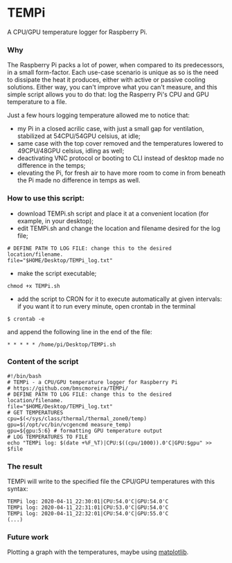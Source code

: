 # TEMPi
A CPU/GPU temperature logger for Raspberry Pi.

### Why

The Raspberry Pi packs a lot of power, when compared to its predecessors, in a small form-factor. Each use-case scenario is unique as so is the need to dissipate the heat it produces, either with active or passive cooling solutions. Either way, you can't improve what you can't measure, and this simple script allows you to do that: log the Rasperry Pi's CPU and GPU temperature to a file.

Just a few hours logging temperature allowed me to notice that:
- my Pi in a closed acrilic case, with just a small gap for ventilation, stabilized at 54CPU/54GPU celsius, at idle;
- same case with the top cover removed and the temperatures lowered to 49CPU/48GPU celsius, idling as well;
- deactivating VNC protocol or booting to CLI instead of desktop made no difference in the temps;
- elevating the Pi, for fresh air to have more room to come in from beneath the Pi made no difference in temps as well.

### How to use this script:

- download TEMPi.sh script and place it at a convenient location (for example, in your desktop);
- edit TEMPi.sh and change the location and filename desired for the log file;
```
# DEFINE PATH TO LOG FILE: change this to the desired location/filename.
file="$HOME/Desktop/TEMPi_log.txt"
```
- make the script executable;
```
chmod +x TEMPi.sh
```
- add the script to CRON for it to execute automatically at given intervals: if you want it to run every minute, open crontab in the terminal
```
$ crontab -e
```
and append the following line in the end of the file:
```
* * * * * /home/pi/Desktop/TEMPi.sh
```
### Content of the script
```
#!/bin/bash
# TEMPi - a CPU/GPU temperature logger for Raspberry Pi
# https://github.com/bmscmoreira/TEMPi/
# DEFINE PATH TO LOG FILE: change this to the desired location/filename.
file="$HOME/Desktop/TEMPi_log.txt"
# GET TEMPERATURES
cpu=$(</sys/class/thermal/thermal_zone0/temp)
gpu=$(/opt/vc/bin/vcgencmd measure_temp)
gpu=${gpu:5:6} # formatting GPU temperature output
# LOG TEMPERATURES TO FILE
echo "TEMPi log: $(date +%F_%T)|CPU:$((cpu/1000)).0'C|GPU:$gpu" >> $file
```

### The result
TEMPi will write to the specified file the CPU/GPU temperatures with this syntax:
```
TEMPi log: 2020-04-11_22:30:01|CPU:54.0'C|GPU:54.0'C
TEMPi log: 2020-04-11_22:31:01|CPU:53.0'C|GPU:54.0'C
TEMPi log: 2020-04-11_22:32:01|CPU:54.0'C|GPU:55.0'C
(...)
```

### Future work
Plotting a graph with the temperatures, maybe using [matplotlib](https://matplotlib.org).
